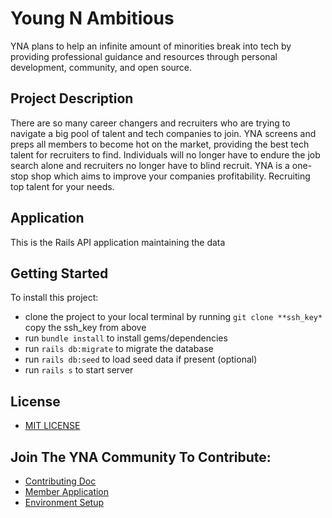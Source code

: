 # Young N Ambitious #
YNA plans to help an infinite amount of minorities break into tech by providing professional guidance and resources through personal development, community, and open source. 

## Project Description ##
There are so many career changers and recruiters who are trying to navigate a big pool of talent and tech companies to join. YNA screens and preps all members to become hot on the market, providing the best tech talent for recruiters to find. Individuals will no longer have to endure the job search alone and recruiters no longer have to blind recruit. YNA is a one-stop shop which aims to improve your companies profitability. Recruiting top talent for your needs.

## Application ##
This is the Rails API application maintaining the data 

## Getting Started ##
To install this project: 
* clone the project to your local terminal by running `git clone **ssh_key*` copy the ssh_key from above
* run `bundle install` to install gems/dependencies 
* run `rails db:migrate` to migrate the database
* run `rails db:seed` to load seed data if present (optional)
* run `rails s` to start server

## License ##
* [MIT LICENSE](https://opensource.org/licenses/MIT)

## Join The YNA Community To Contribute: ##
* [Contributing Doc](https://github.com/Young-N-Ambitious/yna_backend/blob/main/CONTRIBUTING.md)
* [Member Application](https://docs.google.com/forms/d/e/1FAIpQLSfEHpF9H3U9yCzmUPEiac637mECOzXAqrr9AXuxuz48KUd1pQ/viewform)
* [Environment Setup](/EnvironmentSetup.md)



